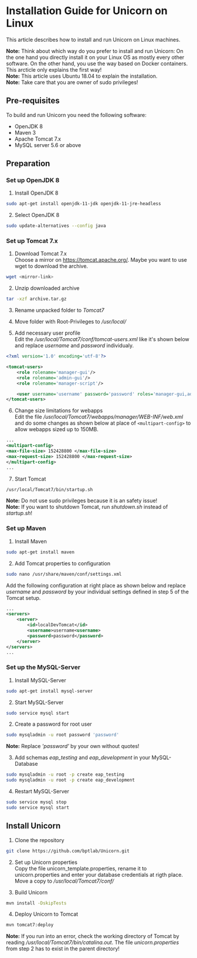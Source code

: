 # Installation Guide for Unicorn on Linux

This article describes how to install and run Unicorn on Linux machines.

__Note:__ Think about which way do you prefer to install and run Unicorn: On the one hand you directly install it on your Linux OS as mostly every other software. On the other hand, you use the way based on Docker containers. This arcticle only explains the first way! \
__Note:__ This article uses Ubuntu 18.04 to explain the installation. \
__Note:__ Take care that you are owner of sudo privileges!

## Pre-requisites

To build and run Unicorn you need the following software:

- OpenJDK 8
- Maven 3
- Apache Tomcat 7.x
- MySQL server 5.6 or above

## Preparation

### Set up OpenJDK 8

1. Install OpenJDK 8

```sh
sudo apt-get install openjdk-11-jdk openjdk-11-jre-headless
```

2. Select OpenJDK 8

```sh
sudo update-alternatives --config java
```

### Set up Tomcat 7.x

1. Download Tomcat 7.x \
 Choose a mirror on <https://tomcat.apache.org/>. Maybe you want to use wget to download the archive.

```sh
wget <mirror-link>
```

2. Unzip downloaded archive

```sh
tar -xzf archive.tar.gz
```

3. Rename unpacked folder to _Tomcat7_

4. Move folder with Root-Privileges to _/usr/local/_

5. Add necessary user profile\
Edit the _/usr/local/Tomcat7/conf/tomcat-users.xml_ like it's shown below and replace _username_ and _password_ individualy.

```xml
<?xml version='1.0' encoding='utf-8'?>

<tomcat-users>
    <role rolename='manager-gui'/>
    <role rolename='admin-gui'/>
    <role rolename='manager-script'/>

    <user username='username' password='password' roles='manager-gui,admin-gui,manager-script'/>
</tomcat-users>
```

6. Change size limitations for webapps \
Edit the file _/usr/local/Tomcat7/webapps/manager/WEB-INF/web.xml_ and do some changes as shown below at place of `` <multipart-config> `` to allow webapps sized up to 150MB.

```xml
...
<multipart-config>
<max-file-size> 152428800 </max-file-size>
<max-request-size> 152428800 </max-request-size>
</multipart-config>
...
```

7. Start Tomcat

```sh
/usr/local/Tomcat7/bin/startup.sh
````

__Note:__ Do not use sudo privileges because it is an safety issue! \
__Note:__ If you want to shutdown Tomcat, run _shutdown.sh_ instead of _startup.sh_!

### Set up Maven

1. Install Maven

```sh
sudo apt-get install maven
```

2. Add Tomcat properties to configuration

```sh
sudo nano /usr/share/maven/conf/settings.xml
```

Add the following configuration at right place as shown below and replace _username_ and _password_ by your individual settings defined in step 5 of the Tomcat setup.

```xml
...
<servers>
    <server>
        <id>localDevTomcat</id>
        <username>username<username>
        <password>password</password>
    </server>
</servers>
...
```

### Set up the MySQL-Server

1. Install MySQL-Server

```sh
sudo apt-get install mysql-server
```

2. Start MySQL-Server

```sh
sudo service mysql start
```

2. Create a password for root user

```sh
sudo mysqladmin -u root password 'password'
```

__Note:__ Replace _'password'_ by your own without quotes!

3. Add schemas _eap_testing_ and _eap_development_ in your MySQL-Database

```sh
sudo mysqladmin -u root -p create eap_testing
sudo mysqladmin -u root -p create eap_development
```

4. Restart MySQL-Server

```sh
sudo service mysql stop
sudo service mysql start
```

## Install Unicorn

1. Clone the repository

```sh
git clone https://github.com/bptlab/Unicorn.git
```

2. Set up Unicorn properties \
Copy the file unicorn_template.properties, rename it to unicorn.properties and enter your database credentials at rigth place. Move a copy to _/usr/local/Tomcat7/conf/_

4. Build Unicorn

```sh
mvn install -DskipTests
```

4. Deploy Unicorn to Tomcat

```sh
mvn tomcat7:deploy
```

__Note:__ If you run into an error, check the working directory of Tomcat by reading _/usr/local/Tomcat7/bin/catalina.out_. The file _unicorn.properties_ from step 2 has to exist in the parent directory!